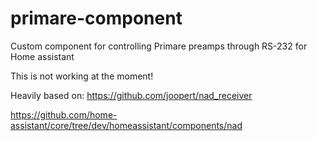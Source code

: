 # primare-component
Custom component for controlling Primare preamps through RS-232 for Home assistant

This is not working at the moment!

Heavily based on:
https://github.com/joopert/nad_receiver

https://github.com/home-assistant/core/tree/dev/homeassistant/components/nad

